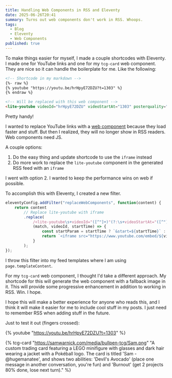 ```yaml
---
title: Handling Web Components in RSS and Eleventy
date: 2025-06-26T20:41
summary: Turns out web components don't work in RSS. Whoops.
tags:
  - Blog
  - Eleventy
  - Web Components
published: true
---
```

To make things easier for myself, I made a couple shortcodes with Eleventy. I made one for YouTube links and one for my `tcg-card` web component. They are nice so it can handle the boilerplate for me. Like the following:

```md
<!-- Shortcode in my markdown -->
{%- raw %}
{% youtube "https://youtu.be/hrHpyE72DZU?t=1303" %}
{% endraw %}
```

```html
<!-- Will be replaced with this web component -->
<lite-youtube videoId="hrHpyE72DZU" videoStartAt="1303" posterquality="maxresdefault"></lite-youtube>
```

Pretty handy!

I wanted to replace YouTube links with a [web component](https://github.com/justinribeiro/lite-youtube) because they load faster and stuff. But then I realized, they will no longer show in RSS readers. Web components need JS.

A couple options:
1. Do the easy thing and update shortcode to use the `iframe` instead
2. Do more work to replace the `lite-youtube` component in the generated RSS feed with an `iframe`

I went with option 2. I wanted to keep the performance wins on web if possible.

To accomplish this with Eleventy, I created a new filter.

```js
eleventyConfig.addFilter("replaceWebComponents", function(content) {
	return content
		// Replace lite-youtube with iframe
		.replace(
			/<lite-youtube\s+videoId="([^"]+)"(?:\s+videoStartAt="([^"]+)")?[^>]*><\/lite-youtube>/gs,
			(match, videoId, startTime) => {
				const startParam = startTime ? `&start=${startTime}` : '';
				return `<iframe src="https://www.youtube.com/embed/${videoId}?feature=oembed${startParam}" frameborder="0" allow="accelerometer; autoplay; clipboard-write; encrypted-media; gyroscope; picture-in-picture; web-share" referrerpolicy="strict-origin-when-cross-origin" allowfullscreen></iframe>`;
			}
		);
});
```

I throw this filter into my feed templates where I am using `page.templateContent`.

For my `tcg-card` web component, I thought I'd take a different approach. My shortcode for this will generate the web component with a fallback image in it. This will provide some progressive enhancement in addition to working in RSS. Win. I hope.

I hope this will make a better experience for anyone who reads this, and I think it will make it easier for me to include cool stuff in my posts. I just need to remember RSS when adding stuff in the future.

Just to test it out (fingers crossed):

{% youtube "https://youtu.be/hrHpyE72DZU?t=1303" %}

{% tcg-card "https://samwarnick.com/media/bullpen-tcg/Sam.png" "A custom trading card featuring a LEGO minifigure with glasses and dark hair wearing a jacket with a Pokéball logo. The card is titled 'Sam - @hugemanatee', and shows two abilities: 'Devil's Avocado' (place one message in another conversation, you're fun) and 'Burnout' (get 2 projects 80% done, lose next turn)." %}
